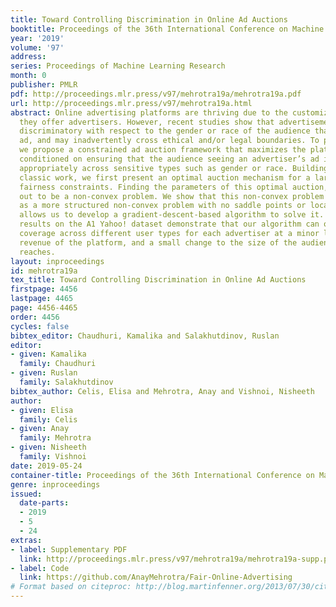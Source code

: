 ```yaml
---
title: Toward Controlling Discrimination in Online Ad Auctions
booktitle: Proceedings of the 36th International Conference on Machine Learning
year: '2019'
volume: '97'
address: 
series: Proceedings of Machine Learning Research
month: 0
publisher: PMLR
pdf: http://proceedings.mlr.press/v97/mehrotra19a/mehrotra19a.pdf
url: http://proceedings.mlr.press/v97/mehrotra19a.html
abstract: Online advertising platforms are thriving due to the customizable audiences
  they offer advertisers. However, recent studies show that advertisements can be
  discriminatory with respect to the gender or race of the audience that sees the
  ad, and may inadvertently cross ethical and/or legal boundaries. To prevent this,
  we propose a constrained ad auction framework that maximizes the platform’s revenue
  conditioned on ensuring that the audience seeing an advertiser’s ad is distributed
  appropriately across sensitive types such as gender or race. Building upon Myerson’s
  classic work, we first present an optimal auction mechanism for a large class of
  fairness constraints. Finding the parameters of this optimal auction, however, turns
  out to be a non-convex problem. We show that this non-convex problem can be reformulated
  as a more structured non-convex problem with no saddle points or local-maxima; this
  allows us to develop a gradient-descent-based algorithm to solve it. Our empirical
  results on the A1 Yahoo! dataset demonstrate that our algorithm can obtain uniform
  coverage across different user types for each advertiser at a minor loss to the
  revenue of the platform, and a small change to the size of the audience each advertiser
  reaches.
layout: inproceedings
id: mehrotra19a
tex_title: Toward Controlling Discrimination in Online Ad Auctions
firstpage: 4456
lastpage: 4465
page: 4456-4465
order: 4456
cycles: false
bibtex_editor: Chaudhuri, Kamalika and Salakhutdinov, Ruslan
editor:
- given: Kamalika
  family: Chaudhuri
- given: Ruslan
  family: Salakhutdinov
bibtex_author: Celis, Elisa and Mehrotra, Anay and Vishnoi, Nisheeth
author:
- given: Elisa
  family: Celis
- given: Anay
  family: Mehrotra
- given: Nisheeth
  family: Vishnoi
date: 2019-05-24
container-title: Proceedings of the 36th International Conference on Machine Learning
genre: inproceedings
issued:
  date-parts:
  - 2019
  - 5
  - 24
extras:
- label: Supplementary PDF
  link: http://proceedings.mlr.press/v97/mehrotra19a/mehrotra19a-supp.pdf
- label: Code
  link: https://github.com/AnayMehrotra/Fair-Online-Advertising
# Format based on citeproc: http://blog.martinfenner.org/2013/07/30/citeproc-yaml-for-bibliographies/
---
```

